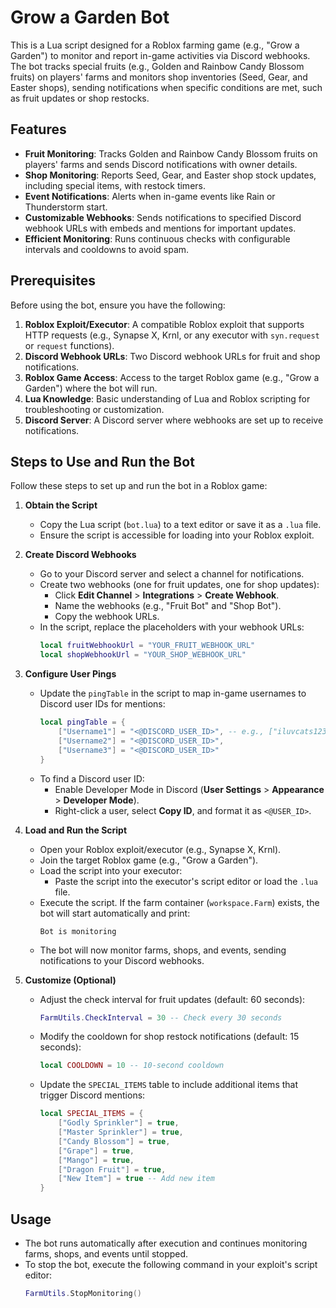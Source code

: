 # Grow a Garden Bot

This is a Lua script designed for a Roblox farming game (e.g., "Grow a Garden") to monitor and report in-game activities via Discord webhooks. The bot tracks special fruits (e.g., Golden and Rainbow Candy Blossom fruits) on players' farms and monitors shop inventories (Seed, Gear, and Easter shops), sending notifications when specific conditions are met, such as fruit updates or shop restocks.

## Features
- **Fruit Monitoring**: Tracks Golden and Rainbow Candy Blossom fruits on players' farms and sends Discord notifications with owner details.
- **Shop Monitoring**: Reports Seed, Gear, and Easter shop stock updates, including special items, with restock timers.
- **Event Notifications**: Alerts when in-game events like Rain or Thunderstorm start.
- **Customizable Webhooks**: Sends notifications to specified Discord webhook URLs with embeds and mentions for important updates.
- **Efficient Monitoring**: Runs continuous checks with configurable intervals and cooldowns to avoid spam.

## Prerequisites
Before using the bot, ensure you have the following:
1. **Roblox Exploit/Executor**: A compatible Roblox exploit that supports HTTP requests (e.g., Synapse X, Krnl, or any executor with `syn.request` or `request` functions).
2. **Discord Webhook URLs**: Two Discord webhook URLs for fruit and shop notifications.
3. **Roblox Game Access**: Access to the target Roblox game (e.g., "Grow a Garden") where the bot will run.
4. **Lua Knowledge**: Basic understanding of Lua and Roblox scripting for troubleshooting or customization.
5. **Discord Server**: A Discord server where webhooks are set up to receive notifications.

## Steps to Use and Run the Bot
Follow these steps to set up and run the bot in a Roblox game:

1. **Obtain the Script**
   - Copy the Lua script (`bot.lua`) to a text editor or save it as a `.lua` file.
   - Ensure the script is accessible for loading into your Roblox exploit.

2. **Create Discord Webhooks**
   - Go to your Discord server and select a channel for notifications.
   - Create two webhooks (one for fruit updates, one for shop updates):
     - Click **Edit Channel** > **Integrations** > **Create Webhook**.
     - Name the webhooks (e.g., "Fruit Bot" and "Shop Bot").
     - Copy the webhook URLs.
   - In the script, replace the placeholders with your webhook URLs:
     ```lua
     local fruitWebhookUrl = "YOUR_FRUIT_WEBHOOK_URL"
     local shopWebhookUrl = "YOUR_SHOP_WEBHOOK_URL"
     ```

3. **Configure User Pings**
   - Update the `pingTable` in the script to map in-game usernames to Discord user IDs for mentions:
     ```lua
     local pingTable = {
         ["Username1"] = "<@DISCORD_USER_ID>", -- e.g., ["iluvcats123"] = "<@362345753093472257>"
         ["Username2"] = "<@DISCORD_USER_ID>",
         ["Username3"] = "<@DISCORD_USER_ID>"
     }
     ```
   - To find a Discord user ID:
     - Enable Developer Mode in Discord (**User Settings** > **Appearance** > **Developer Mode**).
     - Right-click a user, select **Copy ID**, and format it as `<@USER_ID>`.

4. **Load and Run the Script**
   - Open your Roblox exploit/executor (e.g., Synapse X, Krnl).
   - Join the target Roblox game (e.g., "Grow a Garden").
   - Load the script into your executor:
     - Paste the script into the executor's script editor or load the `.lua` file.
   - Execute the script. If the farm container (`workspace.Farm`) exists, the bot will start automatically and print:
     ```
     Bot is monitoring
     ```
   - The bot will now monitor farms, shops, and events, sending notifications to your Discord webhooks.

5. **Customize (Optional)**
   - Adjust the check interval for fruit updates (default: 60 seconds):
     ```lua
     FarmUtils.CheckInterval = 30 -- Check every 30 seconds
     ```
   - Modify the cooldown for shop restock notifications (default: 15 seconds):
     ```lua
     local COOLDOWN = 10 -- 10-second cooldown
     ```
   - Update the `SPECIAL_ITEMS` table to include additional items that trigger Discord mentions:
     ```lua
     local SPECIAL_ITEMS = {
         ["Godly Sprinkler"] = true,
         ["Master Sprinkler"] = true,
         ["Candy Blossom"] = true,
         ["Grape"] = true,
         ["Mango"] = true,
         ["Dragon Fruit"] = true,
         ["New Item"] = true -- Add new item
     }
     ```

## Usage
- The bot runs automatically after execution and continues monitoring farms, shops, and events until stopped.
- To stop the bot, execute the following command in your exploit's script editor:
  ```lua
  FarmUtils.StopMonitoring()
